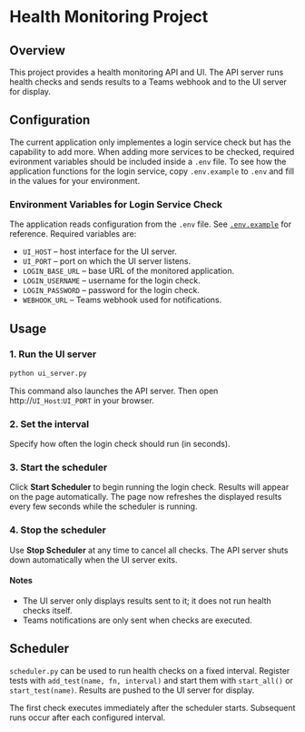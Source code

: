 # Health Monitoring Project

## Overview

This project provides a health monitoring API and UI. The API server runs health checks and sends results to a Teams webhook and to the UI server for display.

## Configuration

The current application only implementes a login service check but has the capability to add more.
When adding more services to be checked, required evironment variables should be included inside a `.env` file.
To see how the application functions for the login service, copy `.env.example` to `.env` and fill in the values for your environment.

### Environment Variables for Login Service Check

The application reads configuration from the `.env` file. See [`.env.example`](./.env.example) for reference. Required variables are:

- `UI_HOST` – host interface for the UI server.
- `UI_PORT` – port on which the UI server listens.
- `LOGIN_BASE_URL` – base URL of the monitored application.
- `LOGIN_USERNAME` – username for the login check.
- `LOGIN_PASSWORD` – password for the login check.
- `WEBHOOK_URL` – Teams webhook used for notifications.

## Usage

### 1. Run the UI server

```sh
python ui_server.py
```

This command also launches the API server. Then open
http://`UI_Host`:`UI_PORT` in your browser.

### 2. Set the interval

Specify how often the login check should run (in seconds).

### 3. Start the scheduler

Click **Start Scheduler** to begin running the login check. Results will appear on the page automatically.
The page now refreshes the displayed results every few seconds while the scheduler is running.
### 4. Stop the scheduler


Use **Stop Scheduler** at any time to cancel all checks. The API server shuts down automatically when the UI server exits.

#### Notes

- The UI server only displays results sent to it; it does not run health checks itself.
- Teams notifications are only sent when checks are executed.

## Scheduler

`scheduler.py` can be used to run health checks on a fixed interval. Register
tests with `add_test(name, fn, interval)` and start them with `start_all()` or
`start_test(name)`. Results are pushed to the UI server for display.

The first check executes immediately after the scheduler starts. Subsequent
runs occur after each configured interval.

